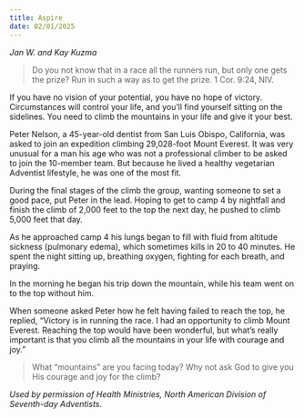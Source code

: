```yaml
---
title: Aspire
date: 02/01/2025
---
```


_Jan W. and Kay Kuzma_

> <p></p>
> Do you not know that in a race all the runners run, but only one gets the prize? Run in such a way as to get the prize. 1 Cor. 9:24, NIV.

If you have no vision of your potential, you have no hope of victory. Circumstances will control your life, and you’ll find yourself sitting on the sidelines. You need to climb the mountains in your life and give it your best.

Peter Nelson, a 45-year-old dentist from San Luis Obispo, California, was asked to join an expedition climbing 29,028-foot Mount Everest. It was very unusual for a man his age who was not a professional climber to be asked to join the 10-member team. But because he lived a healthy vegetarian Adventist lifestyle, he was one of the most fit.

During the final stages of the climb the group, wanting someone to set a good pace, put Peter in the lead. Hoping to get to camp 4 by nightfall and finish the climb of 2,000 feet to the top the next day, he pushed to climb 5,000 feet that day.

As he approached camp 4 his lungs began to fill with fluid from altitude sickness (pulmonary edema), which sometimes kills in 20 to 40 minutes. He spent the night sitting up, breathing oxygen, fighting for each breath, and praying.

In the morning he began his trip down the mountain, while his team went on to the top without him.

When someone asked Peter how he felt having failed to reach the top, he replied, “Victory is in running the race. I had an opportunity to climb Mount Everest. Reaching the top would have been wonderful, but what’s really important is that you climb all the mountains in your life with courage and joy.”

> <callout></callout>
> What “mountains” are you facing today? Why not ask God to give you His courage and joy for the climb?

_Used by permission of Health Ministries, North American Division of Seventh-day Adventists._